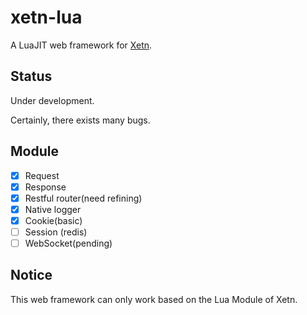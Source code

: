# xetn-lua

A LuaJIT web framework for [Xetn](https://github.com/codesun/xetn).

## Status

Under development.

Certainly, there exists many bugs.

## Module

+ [x] Request
+ [x] Response
+ [x] Restful router(need refining)
+ [x] Native logger
+ [x] Cookie(basic)
+ [ ] Session (redis)
+ [ ] WebSocket(pending)

## Notice

This web framework can only work based on the Lua Module of Xetn.

